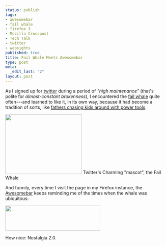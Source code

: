 ```yaml
--- 
status: publish
tags: 
- awesomebar
- fail whale
- firefox 3
- Mozilla Crosspost
- Tech Talk
- twitter
- websights
published: true
title: Fail Whale Meets Awesomebar
type: post
meta: 
  _edit_last: "2"
layout: post
---
```

As I signed up for <a href="http://twitter.com">twitter</a> during a period of <em>"high maintenance"</em> (that's polite for <em>almost-constant brokenness</em>), I encountered the <a href="http://fredericiana.com/2008/07/03/tweeeeet/">fail whale</a> quite often---and learned to like it, in its own way, because it had become a tradition of sorts, like <a href="http://help.com/post/124066-funny-metaphors-used-in-high-school">fathers chasing kids around with power tools</a>.

<div class="img-label">
<img src="http://fredericiana.com/wp-content/uploads/2008/07/twitter-site-error.jpg" alt="" title="Twitter Fail Whale" width="240" height="187" class="alignnone size-full wp-image-1324" />
Twitter's Charming "mascot", the Fail Whale
</div>

And funnily, every time I visit the page in my Firefox instance, the <a href="http://blog.mozilla.com/schrep/2007/12/17/firefox-3-beta-2/">Awesomebar</a> keeps reminding me of the times when the whale was ubiquitous:

<img src="http://fredericiana.com/wp-content/uploads/2008/09/twitter-unplanned-maintenance.jpg" alt="" title="Twitter: Unplanned Maintenance" width="298" height="78" class="alignnone size-full wp-image-1553" />

How nice: Nostalgia 2.0.
